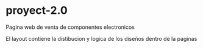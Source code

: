 # proyect-2.0

Pagina web de venta de componentes electronicos

El layout contiene la distibucion y logica de los diseños dentro de la paginas
